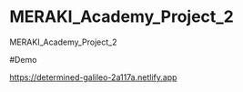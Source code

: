 # MERAKI_Academy_Project_2
MERAKI_Academy_Project_2


#Demo 

https://determined-galileo-2a117a.netlify.app
